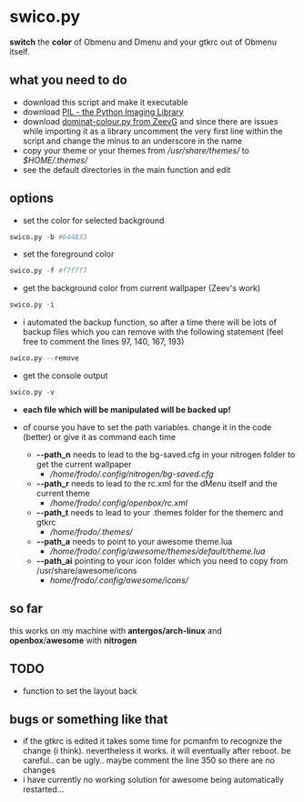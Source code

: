 # swico.py

**switch** the **color** of Obmenu and Dmenu and your gtkrc out of Obmenu itself.

## what you need to do
+ download this script and make it executable
+ download [PIL - the Python Imaging Library](https://github.com/python-pillow/Pillow)
+ download [dominat-colour.py from ZeevG](https://github.com/ZeevG/python-dominant-image-colour) and since there are issues while importing it as a library uncomment the very first line within the script and change the minus to an underscore in the name
+ copy your theme or your themes from */usr/share/themes/* to *$HOME/.themes/*
+ see the default directories in the main function and edit

## options
+ set the color for selected background
```python
swico.py -b #644833
```

+ set the foreground color
```python
swico.py -f #f7f7f7
```

+ get the background color from current wallpaper (Zeev's work)
```python
swico.py -i
```

+ i automated the backup function, so after a time there will be lots of backup files which you can remove with the following statement (feel free to comment the lines 97, 140, 167, 193)
```python
swico.py --remove
```

+ get the console output
```python
swico.py -v
```
+ **each file which will be manipulated will be backed up!**

+ of course you have to set the path variables. change it in the code (better) or give it as command each time
  - **--path_n** needs to lead to the bg-saved.cfg in your nitrogen folder to get the current wallpaper
    - */home/frodo/.config/nitrogen/bg-saved.cfg*
  - **--path_r** needs to lead to the rc.xml for the dMenu itself and the current theme
    - */home/frodo/.config/openbox/rc.xml*
  - **--path_t** needs to lead to your .themes folder for the themerc and gtkrc
    - */home/frodo/.themes/*
  - **--path_a** needs to point to your awesome theme.lua
    - */home/frodo/.config/awesome/themes/default/theme.lua*
  - **--path_ai** pointing to your icon folder which you need to copy from /usr/share/awesome/icons
    - *home/frodo/.config/awesome/icons/*

## so far
this works on my machine with **antergos/arch-linux** and **openbox**/**awesome** with **nitrogen**

## TODO
- function to set the layout back

## bugs or something like that
- if the gtkrc is edited it takes some time for pcmanfm to recognize the change (i think). nevertheless it works. it will eventually after reboot. be careful.. can be ugly.. maybe comment the line 350 so there are no changes
- i have currently no working solution for awesome being automatically restarted...

